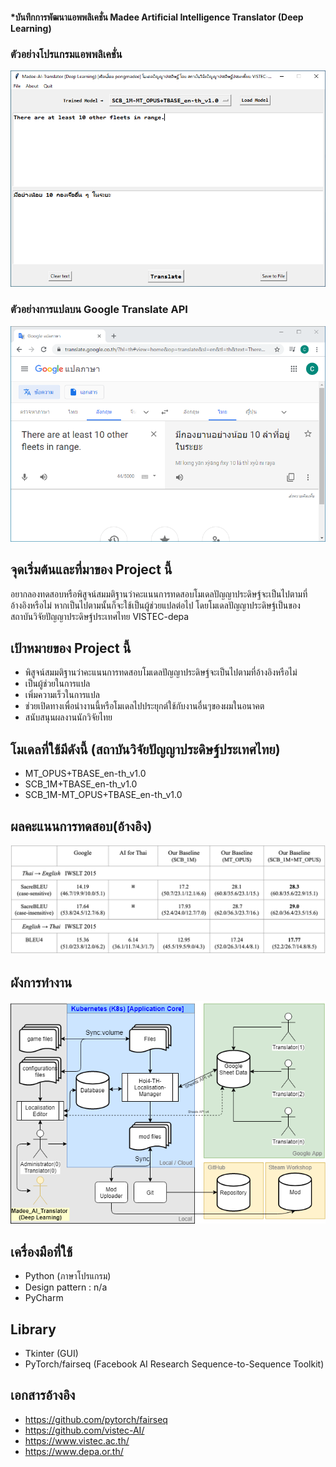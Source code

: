 
#### *บันทึกการพัฒนาแอพพลิเคชั่น Madee Artificial Intelligence Translator (Deep Learning)

### ตัวอย่างโปรแกรมแอพพลิเคชั่น
<img src="images/Madee-AI-Translator0.png">

### ตัวอย่างการแปลบน Google Translate API
<img src="images/Madee-AI-Translator1cmpG.png">


## จุดเริ่มต้นและที่มาของ Project นี้

อยากลองทดสอบหรือพิสูจน์สมมติฐานว่าคะแนนการทดสอบโมเดลปัญญาประดิษฐ์จะเป็นไปตามที่อ้างอิงหรือไม่ หากเป็นไปตามนั้นก็จะใช้เป็นผู้ช่วยแปลต่อไป โดยโมเดลปัญญาประดิษฐ์เป็นของสถาบันวิจัยปัญญาประดิษฐ์ประเทศไทย VISTEC-depa </br>

## เป้าหมายของ Project นี้
 - พิสูจน์สมมติฐานว่าคะแนนการทดสอบโมเดลปัญญาประดิษฐ์จะเป็นไปตามที่อ้างอิงหรือไม่
 - เป็นผู้ช่วยในการแปล
 - เพิ่มความเร็วในการแปล
 - ช่วยเปิดทางเพื่อนำงานนี้หรือโมเดลไปประยุกต์ใช้กับงานอื่นๆของผมในอนาคต
 - สนับสนุนผลงานนักวิจัยไทย

## โมเดลที่ใช้มีดังนี้ (สถาบันวิจัยปัญญาประดิษฐ์ประเทศไทย)
 - MT_OPUS+TBASE_en-th_v1.0
 - SCB_1M+TBASE_en-th_v1.0
 - SCB_1M-MT_OPUS+TBASE_en-th_v1.0

## ผลคะแนนการทดสอบ(อ้างอิง)
<img src="images/Madee-AI-Translator2iwslt2015.png">


## ผังการทำงาน
<img src="images/Hoi4-TH-Localisation-Manager-diagram-V1_6h.png"> </br>



## เครื่องมือที่ใช้
 - Python (ภาษาโปรแกรม)
 - Design pattern : n/a
 - PyCharm

 ## Library
 - Tkinter (GUI)
 - PyTorch/fairseq (Facebook AI Research Sequence-to-Sequence Toolkit)


 ## เอกสารอ้างอิง
 - https://github.com/pytorch/fairseq
 - https://github.com/vistec-AI/
 - https://www.vistec.ac.th/
 - https://www.depa.or.th/